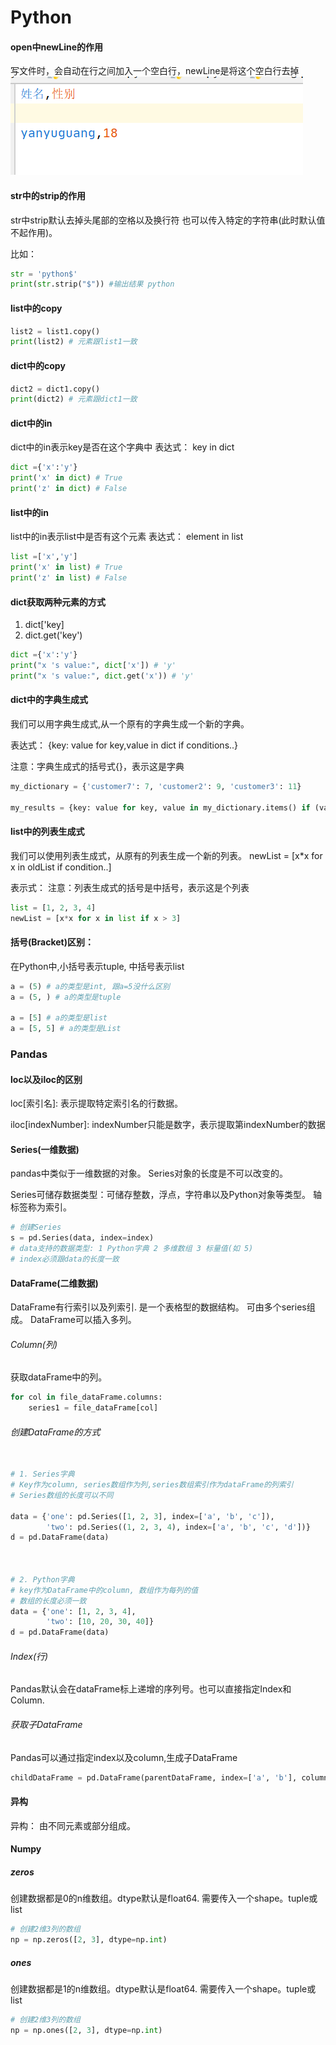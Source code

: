 # Python

#### open中newLine的作用
写文件时，会自动在行之间加入一个空白行，newLine是将这个空白行去掉
![newLine作用](./python/img/new_line的作用.png)


#### str中的strip的作用

str中strip默认去掉头尾部的空格以及换行符
也可以传入特定的字符串(此时默认值不起作用)。

比如：
```python
str = 'python$'
print(str.strip("$")) #输出结果 python
```
#### list中的copy
```python
list2 = list1.copy()
print(list2) # 元素跟list1一致
```

#### dict中的copy
```python
dict2 = dict1.copy()
print(dict2) # 元素跟dict1一致
```

#### dict中的in
dict中的in表示key是否在这个字典中
表达式：
key in dict
```python
dict ={'x':'y'}
print('x' in dict) # True
print('z' in dict) # False
```

#### list中的in
list中的in表示list中是否有这个元素
表达式：
element in list
```python
list =['x','y']
print('x' in list) # True
print('z' in list) # False
```

#### dict获取两种元素的方式
1. dict['key]
2. dict.get('key')

```python
dict ={'x':'y'}
print("x 's value:", dict['x']) # 'y'
print("x 's value:", dict.get('x')) # 'y'
```

#### dict中的字典生成式
我们可以用字典生成式,从一个原有的字典生成一个新的字典。

表达式：
{key: value for key,value in dict if conditions..}

注意：字典生成式的括号式{}，表示这是字典
```python
my_dictionary = {'customer7': 7, 'customer2': 9, 'customer3': 11}

my_results = {key: value for key, value in my_dictionary.items() if (value > 10 and key == 'customer3')}
```

#### list中的列表生成式
我们可以使用列表生成式，从原有的列表生成一个新的列表。
newList = [x*x for x in oldList if condition..]

表示式：
注意：列表生成式的括号是中括号，表示这是个列表
```python
list = [1, 2, 3, 4]
newList = [x*x for x in list if x > 3]
```
#### 括号(Bracket)区别：
在Python中,小括号表示tuple, 中括号表示list
```python
a = (5) # a的类型是int, 跟a=5没什么区别
a = (5, ) # a的类型是tuple

a = [5] # a的类型是list
a = [5, 5] # a的类型是List
```
### Pandas

#### loc以及iloc的区别

loc[索引名]: 表示提取特定索引名的行数据。

iloc[indexNumber]: indexNumber只能是数字，表示提取第indexNumber的数据

#### Series(一维数据)

pandas中类似于一维数据的对象。
Series对象的长度是不可以改变的。

Series可储存数据类型：可储存整数，浮点，字符串以及Python对象等类型。
轴标签称为索引。


```python
# 创建Series
s = pd.Series(data, index=index)
# data支持的数据类型: 1 Python字典 2 多维数组 3 标量值(如 5)
# index必须跟data的长度一致
```


#### DataFrame(二维数据)

DataFrame有行索引以及列索引.
是一个表格型的数据结构。
可由多个series组成。
DataFrame可以插入多列。

###### Column(列)

获取dataFrame中的列。
```python
for col in file_dataFrame.columns:
    series1 = file_dataFrame[col]

```

###### 创建DataFrame的方式
```python

# 1. Series字典   
# Key作为column, series数组作为列,series数组索引作为dataFrame的列索引
# Series数组的长度可以不同

data = {'one': pd.Series([1, 2, 3], index=['a', 'b', 'c']),
        'two': pd.Series((1, 2, 3, 4), index=['a', 'b', 'c', 'd'])}
d = pd.DataFrame(data)



# 2. Python字典
# key作为DataFrame中的column, 数组作为每列的值
# 数组的长度必须一致
data = {'one': [1, 2, 3, 4],
        'two': [10, 20, 30, 40]}
d = pd.DataFrame(data)

```
###### Index(行)

Pandas默认会在dataFrame标上递增的序列号。也可以直接指定Index和Column.


###### 获取子DataFrame

Pandas可以通过指定index以及column,生成子DataFrame
```python
childDataFrame = pd.DataFrame(parentDataFrame, index=['a', 'b'], columns=['one', 'two'])
```

#### 异构

异构： 由不同元素或部分组成。


####  Numpy

##### zeros
创建数据都是0的n维数组。dtype默认是float64. 需要传入一个shape。tuple或list
```python
# 创建2维3列的数组
np = np.zeros([2, 3], dtype=np.int)
```


##### ones
创建数据都是1的n维数组。dtype默认是float64. 需要传入一个shape。tuple或list
```python
# 创建2维3列的数组
np = np.ones([2, 3], dtype=np.int)
```




 